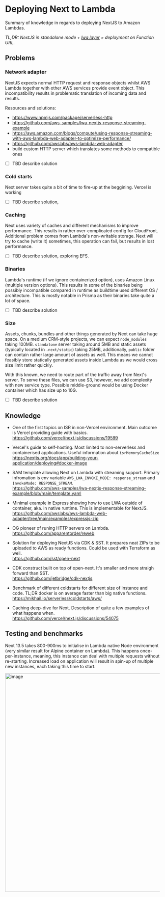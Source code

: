 # Deploying Next to Lambda
Summary of knowledge in regards to deploying NextJS to Amazon Lambdas.

_TL;DR: NextJS in standalone mode + [lwa layer](https://github.com/awslabs/aws-lambda-web-adapter) = deployment on Function URL._

## Problems

### Network adapter

NextJS expects normal HTTP request and response objects whilst AWS Lambda together with other AWS services provide event object. This incompatibility results in problematic translation of incoming data and results.

Resources and solutions:
- https://www.npmjs.com/package/serverless-http
- https://github.com/aws-samples/lwa-nextjs-response-streaming-example
- https://aws.amazon.com/blogs/compute/using-response-streaming-with-aws-lambda-web-adapter-to-optimize-performance/
- https://github.com/awslabs/aws-lambda-web-adapter
- build custom HTTP server which translates some methods to compatible ones

- [ ] TBD describe solution

### Cold starts
Next server takes quite a bit of time to fire-up at the beggining. Vercel is working 

- [ ] TBD describe solution, 

### Caching
Next uses variety of caches and different mechanisms to improve performance. This results in rather over-complicated config for CloudFront.
Additional problem comes from Lambda's non-writable storage. Next will try to cache (write it) sometimes, this operation can fail, but results in lost performance.

- [ ] TBD describe solution, exploring EFS.

### Binaries
Lambda's runtime (if we ignore containerized option), uses Amazon Linux (multiple version options). This results in some of the binaries being possibly incompatible compared in runtime as buildtime used different OS / architecture. This is mostly notable in Prisma as their binaries take quite a lot of space.

- [ ] TBD describe solution

### Size

Assets, chunks, bundles and other things generated by Next can take huge space. On a medium CRM-style projects, we can expect `node_modules` taking 100MB. `standalone` server taking around 5MB and static assets (typically located in `.next/static`) taking 25MB, additionally, `public` folder can contain rather large amount of assets as well. This means we cannot feasibly store statically generated assets inside Lambda as we would cross size limit rather quickly.

With this known, we need to route part of the traffic away from Next's server. To serve these files, we can use S3, however, we add complexity with new service type. Possible middle-ground would be using Docker container which has size up to 10G.

- [ ] TBD describe solution

## Knowledge
- One of the first topics on ISR in non-Vercel environment. Main outcome is Vercel providing guide with basics.
  <br/>
  https://github.com/vercel/next.js/discussions/19589

- Vercel's guide to self-hosting. Most limited to non-serverless and containerised applications. Useful information about `isrMemoryCacheSize`
  <br/>
  https://nextjs.org/docs/app/building-your-application/deploying#docker-image

- SAM template allowing Next on Lambda with streaming support. Primary infromation is env variable `AWS_LWA_INVOKE_MODE: response_stream` and `InvokeMode: RESPONSE_STREAM`.
  <br/>
  https://github.com/aws-samples/lwa-nextjs-response-streaming-example/blob/main/template.yaml

- Minimal example in Express showing how to use LWA outside of container, aka. in native runtime. This is implementable for NextJS.
  <br/>
  https://github.com/awslabs/aws-lambda-web-adapter/tree/main/examples/expressjs-zip

- OG pioneer of runing HTTP servers on Lambda.
  <br/>
  https://github.com/apparentorder/reweb

- Solution for deploying NextJS via CDK & SST. It prepares neat ZIPs to be uploaded to AWS as ready functions. Could be used with Terraform as well.
  <br/>
  https://github.com/sst/open-next

- CDK construct built on top of open-next. It's smaller and more straigh forward than SST.
  <br/>
  https://github.com/jetbridge/cdk-nextjs

- Benchmark of different coldstarts for different size of instance and code. TL;DR docker is on average faster than big native functions.
  <br/>
  https://mikhail.io/serverless/coldstarts/aws/

- Caching deep-dive for Next. Description of quite a few examples of what happens when.
  <br/>
  https://github.com/vercel/next.js/discussions/54075
  

## Testing and benchmarks

Next 13.5 takes 800-900ms to initialise in Lambda native Node environment (very similar result for Alpine container on Lambda). This happens once-per-instance, meaning, this instance can deal with multiple requests without re-starting. Increased load on application will result in spin-up of multiple new instances, each taking this time to start.

<img width="712" alt="image" src="https://github.com/sladg/doc-next-lambda/assets/26263265/cc2d494e-8bad-4679-a500-5690e411f454">

